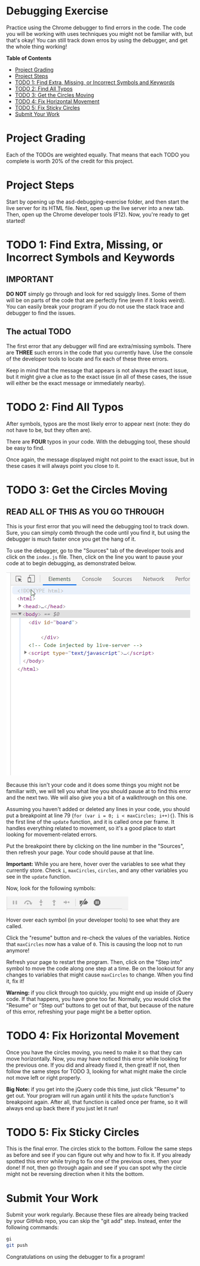 # Debugging Exercise
Practice using the Chrome debugger to find errors in the code. The code you will be working with uses techniques you might not be familiar with, but that's okay! You can still track down erros by using the debugger, and get the whole thing working!

**Table of Contents**
- [Project Grading](#project-grading)
- [Project Steps](#project-steps)
- [TODO 1: Find Extra, Missing, or Incorrect Symbols and Keywords](#todo-1-find-extra-missing-or-incorrect-symbols-and-keywords)
- [TODO 2: Find All Typos](#todo-2-find-all-typos)
- [TODO 3: Get the Circles Moving](#todo-3-get-the-circles-moving)
- [TODO 4: Fix Horizontal Movement](#todo-4-fix-horizontal-movement)
- [TODO 5: Fix Sticky Circles](#todo-5-fix-sticky-circles)
- [Submit Your Work](#submit-your-work)

# Project Grading
Each of the TODOs are weighted equally. That means that each TODO you complete is worth 20% of the credit for this project.

# Project Steps
Start by opening up the asd-debugging-exercise folder, and then start the live server for its HTML file. Next, open up the live server into a new tab. Then, open up the Chrome developer tools (F12). Now, you're ready to get started!

# TODO 1: Find Extra, Missing, or Incorrect Symbols and Keywords
## IMPORTANT 
**DO NOT** simply go through and look for red squiggly lines. Some of them will be on parts of the code that are perfectly fine (even if it looks weird). You can easily break your program if you do not use the stack trace and debugger to find the issues.

## The actual TODO

The first error that any debugger will find are extra/missing symbols. There are **THREE** such errors in the code that you currently have. Use the console of the developer tools to locate and fix each of these three errors.

Keep in mind that the message that appears is not always the exact issue, but it might give a clue as to the exact issue (in all of these cases, the issue will either be the exact message or immediately nearby).

# TODO 2: Find All Typos
After symbols, typos are the most likely error to appear next (note: they do not have to be, but they often are).

There are **FOUR** typos in your code. With the debugging tool, these should be easy to find.

Once again, the message displayed might not point to the exact issue, but in these cases it will always point you close to it.

# TODO 3: Get the Circles Moving

## READ ALL OF THIS AS YOU GO THROUGH

This is your first error that you will need the debugging tool to track down. Sure, you can simply comb through the code until you find it, but using the debugger is much faster once you get the hang of it.

To use the debugger, go to the "Sources" tab of the developer tools and click on the `index.js` file. Then, click on the line you want to pause your code at to begin debugging, as demonstrated below.

<img src="img/breakpoint.gif">

Because this isn't your code and it does some things you might not be familiar with, we will tell you what line you should pause at to find this error and the next two. We will also give you a bit of a walkthrough on this one.

Assuming you haven't added or deleted any lines in your code, you should put a breakpoint at line 79 (`for (var i = 0; i < maxCircles; i++){`). This is the first line of the `update` function, and it is called once per frame. It handles everything related to movement, so it's a good place to start looking for movement-related errors.

Put the breakpoint there by clicking on the line number in the "Sources", then refresh your page. Your code should pause at that line.

**Important:** While you are here, hover over the variables to see what they currently store. Check `i`, `maxCircles`, `circles`, and any other variables you see in the `update` function. 

Now, look for the following symbols:

<img src="img/panel.png">

Hover over each symbol (in your developer tools) to see what they are called. 

Click the "resume" button and re-check the values of the variables. Notice that `maxCircles` now has a value of `0`. This is causing the loop not to run anymore!

Refresh your page to restart the program. Then, click on the "Step into" symbol to move the code along one step at a time. Be on the lookout for any changes to variables that might cause `maxCircles` to change. When you find it, fix it!

**Warning:** if you click through too quickly, you might end up inside of jQuery code. If that happens, you have gone too far. Normally, you would click the "Resume" or "Step out" buttons to get out of that, but because of the nature of this error, refreshing your page might be a better option.

# TODO 4: Fix Horizontal Movement

Once you have the circles moving, you need to make it so that they can move horizontally. Now, you may have noticed this error while looking for the previous one. If you did and already fixed it, then great! If not, then follow the same steps for TODO 3, looking for what might make the circle not move left or right properly.

**Big Note:** if you get into the jQuery code this time, just click "Resume" to get out. Your program will run again until it hits the `update` function's breakpoint again. After all, that function is called once per frame, so it will always end up back there if you just let it run!

# TODO 5: Fix Sticky Circles

This is the final error. The circles stick to the bottom. Follow the same steps as before and see if you can figure out why and how to fix it. If you already spotted this error while trying to fix one of the previous ones, then your done! If not, then go through again and see if you can spot why the circle might not be reversing direction when it hits the bottom.

# Submit Your Work

Submit your work regularly. Because these files are already being tracked by your GitHub repo, you can skip the "git add" step. Instead, enter the following commands:

```bash
gi
git push
```

Congratulations on using the debugger to fix a program!
